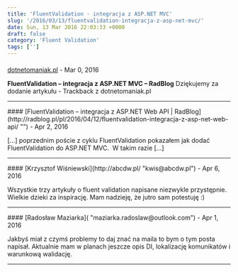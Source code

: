 ```yaml
---
title: 'FluentValidation - integracja z ASP.NET MVC'
slug: '/2016/03/13/fluentvalidation-integracja-z-asp-net-mvc/'
date: Sun, 13 Mar 2016 22:03:33 +0000
draft: false
category: 'Fluent Validation'
tags: ['']
---
```



#### 
[dotnetomaniak.pl](http://dotnetomaniak.pl/FluentValidation-integracja-z-ASPNET-MVC-RadBlog "") - <time datetime="2016-03-13 23:04:36">Mar 0, 2016</time>

**FluentValidation – integracja z ASP.NET MVC – RadBlog** Dziękujemy za dodanie artykułu - Trackback z dotnetomaniak.pl
<hr />
#### 
[FluentValidation – integracja z ASP.NET Web API | RadBlog](http://radblog.pl/pl/2016/04/12/fluentvalidation-integracja-z-asp-net-web-api/ "") - <time datetime="2016-04-12 21:41:10">Apr 2, 2016</time>

\[…\] poprzednim poście z cyklu FluentValidation pokazałem jak dodać FluentValidation do ASP.NET MVC.  W takim razie \[…\]
<hr />
#### 
[Krzysztof Wiśniewski](http://abcdw.pl/ "kwis@abcdw.pl") - <time datetime="2016-04-16 15:44:00">Apr 6, 2016</time>

Wszystkie trzy artykuły o fluent validation napisane niezwykle przystępnie. Wielkie dzieki za inspirację. Mam nadzieję, że jutro sam potestuję :)
<hr />
#### 
[Radosław Maziarka]( "maziarka.radoslaw@outlook.com") - <time datetime="2016-04-18 19:02:00">Apr 1, 2016</time>

Jakbyś miał z czymś problemy to daj znać na maila to bym o tym posta napisał. Aktualnie mam w planach jeszcze opis DI, lokalizację komunikatów i warunkową walidację.
<hr />
